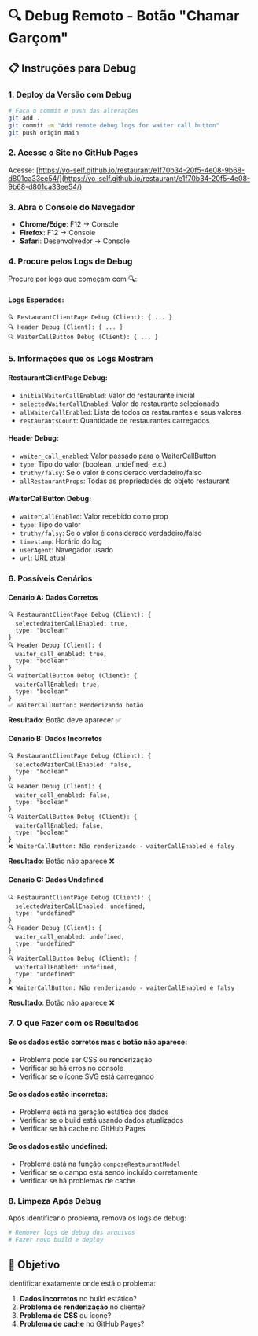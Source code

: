 # 🔍 Debug Remoto - Botão "Chamar Garçom"

## 📋 Instruções para Debug

### 1. Deploy da Versão com Debug
```bash
# Faça o commit e push das alterações
git add .
git commit -m "Add remote debug logs for waiter call button"
git push origin main
```

### 2. Acesse o Site no GitHub Pages
Acesse: [https://yo-self.github.io/restaurant/e1f70b34-20f5-4e08-9b68-d801ca33ee54/](https://yo-self.github.io/restaurant/e1f70b34-20f5-4e08-9b68-d801ca33ee54/)

### 3. Abra o Console do Navegador
- **Chrome/Edge**: F12 → Console
- **Firefox**: F12 → Console
- **Safari**: Desenvolvedor → Console

### 4. Procure pelos Logs de Debug
Procure por logs que começam com 🔍:

#### **Logs Esperados:**
```
🔍 RestaurantClientPage Debug (Client): { ... }
🔍 Header Debug (Client): { ... }
🔍 WaiterCallButton Debug (Client): { ... }
```

### 5. Informações que os Logs Mostram

#### **RestaurantClientPage Debug:**
- `initialWaiterCallEnabled`: Valor do restaurante inicial
- `selectedWaiterCallEnabled`: Valor do restaurante selecionado
- `allWaiterCallEnabled`: Lista de todos os restaurantes e seus valores
- `restaurantsCount`: Quantidade de restaurantes carregados

#### **Header Debug:**
- `waiter_call_enabled`: Valor passado para o WaiterCallButton
- `type`: Tipo do valor (boolean, undefined, etc.)
- `truthy/falsy`: Se o valor é considerado verdadeiro/falso
- `allRestaurantProps`: Todas as propriedades do objeto restaurant

#### **WaiterCallButton Debug:**
- `waiterCallEnabled`: Valor recebido como prop
- `type`: Tipo do valor
- `truthy/falsy`: Se o valor é considerado verdadeiro/falso
- `timestamp`: Horário do log
- `userAgent`: Navegador usado
- `url`: URL atual

### 6. Possíveis Cenários

#### **Cenário A: Dados Corretos**
```
🔍 RestaurantClientPage Debug (Client): {
  selectedWaiterCallEnabled: true,
  type: "boolean"
}
🔍 Header Debug (Client): {
  waiter_call_enabled: true,
  type: "boolean"
}
🔍 WaiterCallButton Debug (Client): {
  waiterCallEnabled: true,
  type: "boolean"
}
✅ WaiterCallButton: Renderizando botão
```
**Resultado**: Botão deve aparecer ✅

#### **Cenário B: Dados Incorretos**
```
🔍 RestaurantClientPage Debug (Client): {
  selectedWaiterCallEnabled: false,
  type: "boolean"
}
🔍 Header Debug (Client): {
  waiter_call_enabled: false,
  type: "boolean"
}
🔍 WaiterCallButton Debug (Client): {
  waiterCallEnabled: false,
  type: "boolean"
}
❌ WaiterCallButton: Não renderizando - waiterCallEnabled é falsy
```
**Resultado**: Botão não aparece ❌

#### **Cenário C: Dados Undefined**
```
🔍 RestaurantClientPage Debug (Client): {
  selectedWaiterCallEnabled: undefined,
  type: "undefined"
}
🔍 Header Debug (Client): {
  waiter_call_enabled: undefined,
  type: "undefined"
}
🔍 WaiterCallButton Debug (Client): {
  waiterCallEnabled: undefined,
  type: "undefined"
}
❌ WaiterCallButton: Não renderizando - waiterCallEnabled é falsy
```
**Resultado**: Botão não aparece ❌

### 7. O que Fazer com os Resultados

#### **Se os dados estão corretos mas o botão não aparece:**
- Problema pode ser CSS ou renderização
- Verificar se há erros no console
- Verificar se o ícone SVG está carregando

#### **Se os dados estão incorretos:**
- Problema está na geração estática dos dados
- Verificar se o build está usando dados atualizados
- Verificar se há cache no GitHub Pages

#### **Se os dados estão undefined:**
- Problema está na função `composeRestaurantModel`
- Verificar se o campo está sendo incluído corretamente
- Verificar se há problemas de cache

### 8. Limpeza Após Debug
Após identificar o problema, remova os logs de debug:
```bash
# Remover logs de debug dos arquivos
# Fazer novo build e deploy
```

## 🎯 Objetivo
Identificar exatamente onde está o problema:
1. **Dados incorretos** no build estático?
2. **Problema de renderização** no cliente?
3. **Problema de CSS** ou ícone?
4. **Problema de cache** no GitHub Pages?
